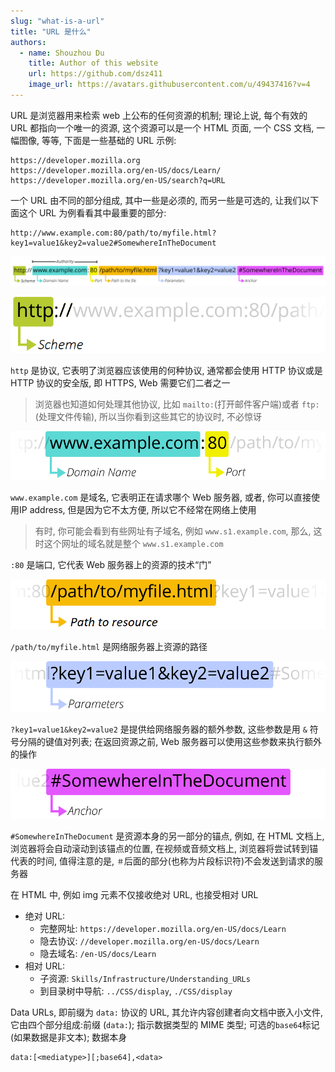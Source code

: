 ```yaml
---
slug: "what-is-a-url"
title: "URL 是什么"
authors:
  - name: Shouzhou Du
    title: Author of this website
    url: https://github.com/dsz411
    image_url: https://avatars.githubusercontent.com/u/49437416?v=4
---
```


URL 是浏览器用来检索 web 上公布的任何资源的机制; 理论上说, 每个有效的 URL 都指向一个唯一的资源, 这个资源可以是一个 HTML 页面, 一个 CSS 文档, 一幅图像, 等等, 下面是一些基础的 URL 示例:

```
https://developer.mozilla.org
https://developer.mozilla.org/en-US/docs/Learn/
https://developer.mozilla.org/en-US/search?q=URL
```

一个 URL 由不同的部分组成, 其中一些是必须的, 而另一些是可选的, 让我们以下面这个 URL 为例看看其中最重要的部分:

```
http://www.example.com:80/path/to/myfile.html?key1=value1&key2=value2#SomewhereInTheDocument
```

![./01.png](./01.png)

![07](./07.png)

`http` 是协议, 它表明了浏览器应该使用的何种协议, 通常都会使用 HTTP 协议或是 HTTP 协议的安全版, 即 HTTPS, Web 需要它们二者之一

> 浏览器也知道如何处理其他协议, 比如 `mailto:`(打开邮件客户端)或者 `ftp:`(处理文件传输), 所以当你看到这些其它的协议时, 不必惊讶

![02](./02.png)

`www.example.com` 是域名, 它表明正在请求哪个 Web 服务器, 或者, 你可以直接使用IP address, 但是因为它不太方便, 所以它不经常在网络上使用

> 有时, 你可能会看到有些网址有子域名, 例如 `www.s1.example.com`, 那么, 这时这个网址的域名就是整个 `www.s1.example.com`

`:80` 是端口, 它代表 Web 服务器上的资源的技术“门”

![03](./03.png)

`/path/to/myfile.html` 是网络服务器上资源的路径

![04](./04.png)

`?key1=value1&key2=value2` 是提供给网络服务器的额外参数, 这些参数是用 `&` 符号分隔的键值对列表; 在返回资源之前, Web 服务器可以使用这些参数来执行额外的操作

![05](./05.png)

`#SomewhereInTheDocument` 是资源本身的另一部分的锚点, 例如, 在 HTML 文档上, 浏览器将会自动滚动到该锚点的位置, 在视频或音频文档上, 浏览器将尝试转到锚代表的时间, 值得注意的是, `＃`后面的部分(也称为片段标识符)不会发送到请求的服务器

在 HTML 中, 例如 img 元素不仅接收绝对 URL, 也接受相对 URL

- 绝对 URL:
  - 完整网址: `https://developer.mozilla.org/en-US/docs/Learn`
  - 隐去协议: `//developer.mozilla.org/en-US/docs/Learn`
  - 隐去域名: `/en-US/docs/Learn`
- 相对 URL:
  - 子资源: `Skills/Infrastructure/Understanding_URLs`
  - 到目录树中导航: `../CSS/display`, `./CSS/display` 

Data URLs, 即前缀为 `data:` 协议的 URL, 其允许内容创建者向文档中嵌入小文件, 它由四个部分组成:前缀 (`data:`); 指示数据类型的 MIME 类型; 可选的`base64`标记(如果数据是非文本); 数据本身

```
data:[<mediatype>][;base64],<data>
```

